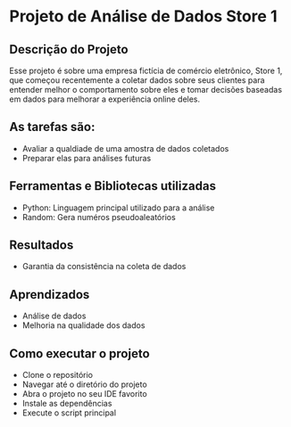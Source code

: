 # Projeto de Análise de Dados Store 1

## Descrição do Projeto 
Esse projeto é sobre uma empresa fictícia de comércio eletrônico, Store 1, que começou recentemente a coletar dados sobre seus clientes para entender melhor o comportamento sobre eles e tomar decisões baseadas em dados para melhorar a experiência online deles. 

## As tarefas são:
- Avaliar a qualdiade de uma amostra de dados coletados
- Preparar elas para análises futuras

## Ferramentas e Bibliotecas utilizadas
- Python: Linguagem principal utilizado para a análise
- Random: Gera numéros pseudoaleatórios

## Resultados
- Garantia da consistência na coleta de dados


## Aprendizados
- Análise de dados
- Melhoria na qualidade dos dados

## Como executar o projeto
- Clone o repositório
- Navegar até o diretório do projeto
- Abra o projeto no seu IDE favorito
- Instale as dependências
- Execute o script principal
